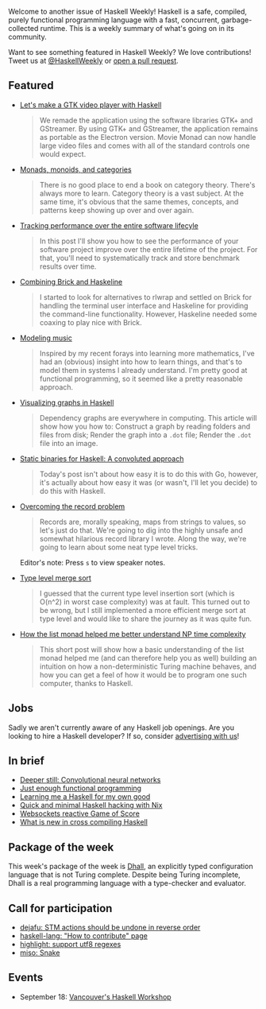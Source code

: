 Welcome to another issue of Haskell Weekly!
Haskell is a safe, compiled, purely functional programming language with a fast, concurrent, garbage-collected runtime.
This is a weekly summary of what's going on in its community.

Want to see something featured in Haskell Weekly?
We love contributions!
Tweet us at [@HaskellWeekly](https://twitter.com/haskellweekly) or [open a pull request](https://github.com/haskellweekly/haskellweekly.github.io).

## Featured

-   [Let's make a GTK video player with Haskell](https://lettier.github.io/posts/2017-08-30-haskell-gtk-video-player.html)

    > We remade the application using the software libraries GTK+ and GStreamer. By using GTK+ and GStreamer, the application remains as portable as the Electron version. Movie Monad can now handle large video files and comes with all of the standard controls one would expect.

-   [Monads, monoids, and categories](https://bartoszmilewski.com/2017/09/06/monads-monoids-and-categories/)

    > There is no good place to end a book on category theory. There's always more to learn. Category theory is a vast subject. At the same time, it's obvious that the same themes, concepts, and patterns keep showing up over and over again.

-   [Tracking performance over the entire software lifecyle](https://www.tweag.io/posts/2017-09-06-hyperion.html)

    > In this post I'll show you how to see the performance of your software project improve over the entire lifetime of the project. For that, you'll need to systematically track and store benchmark results over time.

-   [Combining Brick and Haskeline](https://rootmos.github.io/main/2017/08/31/combining-brick-and-haskeline.html)

    > I started to look for alternatives to rlwrap and settled on Brick for handling the terminal user interface and Haskeline for providing the command-line functionality. However, Haskeline needed some coaxing to play nice with Brick.

-   [Modeling music](http://reasonablypolymorphic.com/blog/modeling-music)

    > Inspired by my recent forays into learning more mathematics, I've had an (obvious) insight into how to learn things, and that's to model them in systems I already understand. I'm pretty good at functional programming, so it seemed like a pretty reasonable approach.

-   [Visualizing graphs in Haskell](http://www.michaelburge.us/2017/09/01/how-to-use-graphviz-in-haskell.html)

    > Dependency graphs are everywhere in computing. This article will show how you how to: Construct a graph by reading folders and files from disk; Render the graph into a `.dot` file; Render the `.dot` file into an image.

-   [Static binaries for Haskell: A convoluted approach](https://vadosware.io/post/static-binaries-for-haskell-a-convoluted-approach/)

    > Today's post isn't about how easy it is to do this with Go, however, it's actually about how easy it was (or wasn't, I'll let you decide) to do this with Haskell.

-   [Overcoming the record problem](http://www.parsonsmatt.org/overcoming-records/#/)

    > Records are, morally speaking, maps from strings to values, so let's just do that. We're going to dig into the highly unsafe and somewhat hilarious record library I wrote. Along the way, we're going to learn about some neat type level tricks.

    Editor's note: Press `s` to view speaker notes.

-   [Type level merge sort](https://www.athiemann.net/2017/08/31/mergesort.html)

    > I guessed that the current type level insertion sort (which is O(n^2) in worst case complexity) was at fault. This turned out to be wrong, but I still implemented a more efficient merge sort at type level and would like to share the journey as it was quite fun.

-   [How the list monad helped me better understand NP time complexity](https://deque.blog/2017/09/04/list-monad-and-np-complexity/)

    > This short post will show how a basic understanding of the list monad helped me (and can therefore help you as well) building an intuition on how a non-deterministic Turing machine behaves, and how you can get a feel of how it would be to program one such computer, thanks to Haskell.

## Jobs

Sadly we aren't currently aware of any Haskell job openings.
Are you looking to hire a Haskell developer?
If so, consider [advertising with us](https://haskellweekly.news/advertising.html)!

## In brief

-   [Deeper still: Convolutional neural networks](https://mmhaskell.com/blog/2017/9/4/deeper-still-convolutional-neural-networks)
-   [Just enough functional programming](https://medium.com/@bfil/just-enough-functional-programming-a0c4fd09c8f7)
-   [Learning me a Haskell for my own good](https://medium.com/@mickduprez/learning-me-a-haskell-for-my-own-good-c59eddb7f45a)
-   [Quick and minimal Haskell hacking with Nix](http://alpmestan.com/posts/2017-09-06-quick-haskell-hacking-with-nix.html)
-   [Websockets reactive Game of Score](https://www.schoolofhaskell.com/user/dschalk/Websockets%20Game%20of%20Score)
-   [What is new in cross compiling Haskell](https://medium.com/@zw3rk/what-is-new-in-cross-compiling-haskell-6d86bc8d6aa3)

## Package of the week

This week's package of the week is [Dhall](https://hackage.haskell.org/package/dhall-1.6.0),
an explicitly typed configuration language that is not Turing complete.
Despite being Turing incomplete, Dhall is a real programming language with a type-checker and evaluator.

## Call for participation

-   [dejafu: STM actions should be undone in reverse order](https://github.com/barrucadu/dejafu/issues/111)
-   [haskell-lang: "How to contribute" page](https://github.com/haskell-lang/haskell-lang/issues/131)
-   [highlight: support utf8 regexes](https://github.com/cdepillabout/highlight/issues/5)
-   [miso: Snake](https://github.com/haskell-miso/miso/issues/281)

## Events

-  September 18: [Vancouver's Haskell Workshop](https://workshops.vanfp.org/haskell/)
